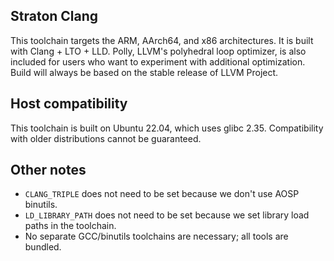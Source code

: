 ## Straton Clang

This toolchain targets the ARM, AArch64, and x86 architectures.
It is built with Clang + LTO + LLD.
Polly, LLVM's polyhedral loop optimizer, is also included for users who want to experiment with additional optimization.
Build will always be based on the stable release of LLVM Project.

## Host compatibility

This toolchain is built on Ubuntu 22.04, which uses glibc 2.35. Compatibility with older distributions cannot be guaranteed.

## Other notes

* `CLANG_TRIPLE` does not need to be set because we don't use AOSP binutils.
* `LD_LIBRARY_PATH` does not need to be set because we set library load paths in the toolchain.
* No separate GCC/binutils toolchains are necessary; all tools are bundled.
